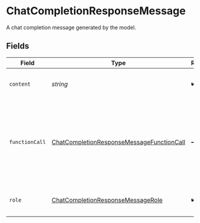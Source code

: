 # ChatCompletionResponseMessage

A chat completion message generated by the model.


## Fields

| Field                                                                                                         | Type                                                                                                          | Required                                                                                                      | Description                                                                                                   |
| ------------------------------------------------------------------------------------------------------------- | ------------------------------------------------------------------------------------------------------------- | ------------------------------------------------------------------------------------------------------------- | ------------------------------------------------------------------------------------------------------------- |
| `content`                                                                                                     | *string*                                                                                                      | :heavy_check_mark:                                                                                            | The contents of the message.                                                                                  |
| `functionCall`                                                                                                | [ChatCompletionResponseMessageFunctionCall](../../models/shared/chatcompletionresponsemessagefunctioncall.md) | :heavy_minus_sign:                                                                                            | The name and arguments of a function that should be called, as generated by the model.                        |
| `role`                                                                                                        | [ChatCompletionResponseMessageRole](../../models/shared/chatcompletionresponsemessagerole.md)                 | :heavy_check_mark:                                                                                            | The role of the author of this message.                                                                       |